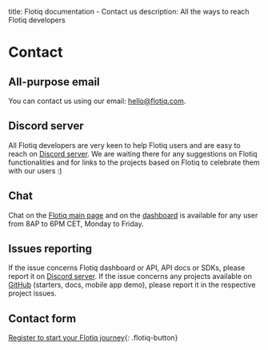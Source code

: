 title: Flotiq documentation  - Contact us
description: All the ways to reach Flotiq developers

# Contact

## All-purpose email

You can contact us using our email: [hello@flotiq.com](mailto:hello@flotiq.com).

## Discord server

All Flotiq developers are very keen to help Flotiq users and are easy to reach on
[Discord server](https://discord.com/invite/FwXcHnX).
We are waiting there for any suggestions on Flotiq functionalities and
for links to the projects based on Flotiq to celebrate them with our users :)

## Chat

Chat on the [Flotiq main page](https://flotiq.com) and on the [dashboard](https://editor.flotiq.com) is available 
for any user from 8AP to 6PM CET, Monday to Friday.

## Issues reporting

If the issue concerns Flotiq dashboard or API, API docs or SDKs, please report it on
[Discord server](https://discord.com/invite/FwXcHnX).
If the issue concerns any projects available on [GitHub](https://github.com/flotiq) (starters, docs, mobile app demo),
please report it in the respective project issues.

## Contact form

<flotiq-form></flotiq-form>

[Register to start your Flotiq journey](https://editor.flotiq.com/register.html){: .flotiq-button}
